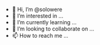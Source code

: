 - 👋 Hi, I’m @solowere
- 👀 I’m interested in ...
- 🌱 I’m currently learning ...
- 💞️ I’m looking to collaborate on ...
- 📫 How to reach me ...

<!---
solowere/solowere is a ✨ special ✨ repository because its `README.md` (this file) appears on your GitHub profile.
You can click the Preview link to take a look at your changes.
--->
